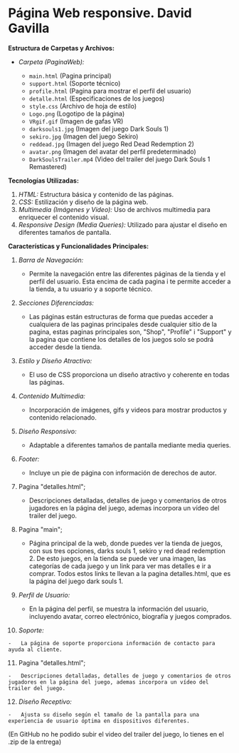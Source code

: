 # Página Web responsive. David Gavilla
**Estructura de Carpetas y Archivos:**

-   _Carpeta (PaginaWeb):_
    
    
    -   `main.html` (Pagina principal)
    -   `support.html` (Soporte técnico)
    -   `profile.html` (Pagina para mostrar el perfil del usuario)
    -   `detalle.html` (Especificaciones de los juegos)
    -   `style.css` (Archivo de hoja de estilo)
    -   `Logo.png` (Logotipo de la página)
    -   `VRgif.gif` (Imagen de gafas VR)
    -   `darksouls1.jpg` (Imagen del juego Dark Souls 1)
    -   `sekiro.jpg` (Imagen del juego Sekiro)
    -   `reddead.jpg` (Imagen del juego Red Dead Redemption 2)
    -   `avatar.png` (Imagen del avatar del perfil predeterminado)
    -   `DarkSoulsTrailer.mp4` (Video del trailer del juego Dark Souls 1 Remastered)

**Tecnologías Utilizadas:**

1.  _HTML:_ Estructura básica y contenido de las páginas.
2.  _CSS:_ Estilización y diseño de la página web.
3.  _Multimedia (Imágenes y Video):_ Uso de archivos multimedia para enriquecer el contenido visual.
4.  _Responsive Design (Media Queries):_ Utilizado para ajustar el diseño en diferentes tamaños de pantalla.

**Características y Funcionalidades Principales:**

1.  _Barra de Navegación:_
    
    -   Permite la navegación entre las diferentes páginas de la tienda y el perfil del usuario. Esta encima de cada pagina i te permite acceder a la tienda, a tu usuario y a soporte técnico.
2.  _Secciones Diferenciadas:_
    
    -   Las páginas están estructuras de forma que puedas acceder a cualquiera de las paginas principales desde cualquier sitio de la pagina, estas paginas principales son, "Shop", "Profile" i "Support" y la pagina que contiene los detalles de los juegos solo se podrá acceder desde la tienda.
3.  _Estilo y Diseño Atractivo:_
    
    -   El uso de CSS proporciona un diseño atractivo y coherente en todas las páginas.
4.  _Contenido Multimedia:_
    
    -   Incorporación de imágenes, gifs y videos para mostrar productos y contenido relacionado.
5.  _Diseño Responsivo:_
    
    -   Adaptable a diferentes tamaños de pantalla mediante media queries.
6.  _Footer:_
    
    -   Incluye un pie de página con información de derechos de autor.
7.  Pagina "detalles.html";
    
    -   Descripciones detalladas, detalles de juego y comentarios de otros jugadores en la página del juego, ademas incorpora un vídeo del trailer del juego.
8.  Pagina "main";
    
    -   Página principal de la web, donde puedes ver la tienda de juegos, con sus tres opciones, darks souls 1, sekiro y red dead redemption 2. De esto juegos, en la tienda se puede ver una imagen, las categorías de cada juego y un link para ver mas detalles e ir a comprar. Todos estos links te llevan a la pagina detalles.html, que es la página del juego dark souls 1.

9.  _Perfil de Usuario:_
    
    -   En la página del perfil, se muestra la información del usuario, incluyendo avatar, correo electrónico, biografía y juegos comprados.
10.  _Soporte:_
    
    -   La página de soporte proporciona información de contacto para ayuda al cliente.
11.  Pagina "detalles.html";
    
    -   Descripciones detalladas, detalles de juego y comentarios de otros jugadores en la página del juego, ademas incorpora un vídeo del trailer del juego.
12.  _Diseño Receptivo:_
    
    -   Ajusta su diseño según el tamaño de la pantalla para una experiencia de usuario óptima en dispositivos diferentes.

(En GitHub no he podido subir el video del trailer del juego, lo tienes en el .zip de la entrega)
